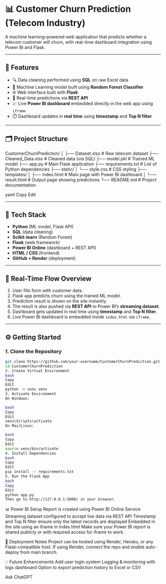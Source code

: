 # 📊 Customer Churn Prediction (Telecom Industry)

A machine learning–powered web application that predicts whether a telecom customer will churn, with real-time dashboard integration using Power BI and Flask.

---

## 🌟 Features

- 🔍 Data cleaning performed using **SQL** on raw Excel data
- 🌲 Machine Learning model built using **Random Forest Classifier**
- 🌐 Web interface built with **Flask**
- 🔁 Real-time predictions via **REST API**
- 📈 Live **Power BI dashboard** embedded directly in the web app using `iframe`
- ⏱️ Dashboard updates in **real time** using **timestamp** and **Top N filter**

---

## 🗂️ Project Structure

CustomerChurnPrediction/
│
├── Dataset.xlsx # Raw telecom dataset
├── Cleaned_Data.xlsx # Cleaned data (via SQL)
├── model.pkl # Trained ML model
├── app.py # Main Flask application
├── requirements.txt # List of Python dependencies
├── static/
│ └── style.css # CSS styling
├── templates/
│ ├── index.html # Main page with Power BI dashboard
│ └── result.html # Output page showing predictions
└── README.md # Project documentation

yaml
Copy
Edit

---

## 🧰 Tech Stack

- **Python** (ML model, Flask API)
- **SQL** (data cleaning)
- **Scikit-learn** (Random Forest)
- **Flask** (web framework)
- **Power BI Online** (dashboard + REST API)
- **HTML / CSS** (frontend)
- **GitHub + Render** (deployment)

---

## 🔄 Real-Time Flow Overview

1. User fills form with customer data.
2. Flask app predicts churn using the trained ML model.
3. Prediction result is shown on the site instantly.
4. The result is also pushed via **REST API** to Power BI’s **streaming dataset**.
5. Dashboard gets updated in real time using **timestamp** and **Top N filter**.
6. Live Power BI dashboard is embedded inside `index.html` via `iframe`.

---

## ⚙️ Getting Started

### 1. Clone the Repository

```bash
git clone https://github.com/your-username/CustomerChurnPrediction.git
cd CustomerChurnPrediction
2. Create Virtual Environment
bash
Copy
Edit
python -m venv venv
3. Activate Environment
On Windows:

bash
Copy
Edit
venv\Scripts\activate
On Mac/Linux:

bash
Copy
Edit
source venv/bin/activate
4. Install Dependencies
bash
Copy
Edit
pip install -r requirements.txt
5. Run the Flask App
bash
Copy
Edit
python app.py
Then go to http://127.0.0.1:5000/ in your browser.
```

📊 Power BI Setup
Report is created using Power BI Online Service
Streaming dataset configured to accept live data via REST API
Timestamp and Top N filter ensure only the latest records are displayed
Embedded in the site using an iframe in index.html
Make sure your Power BI report is shared publicly or with required access for iframe to work.

🚀 Deployment Notes
Project can be hosted using Render, Heroku, or any Flask-compatible host.
If using Render, connect the repo and enable auto-deploy from main branch.

💡 Future Enhancements
Add user login system
Logging & monitoring with logs dashboard
Option to export prediction history to Excel or CSV










Ask ChatGPT
